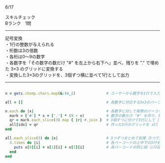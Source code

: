 6/17
 
スキルチェック  
Bランク　1問  
 
-------------------------------------------
記号変換  
・1行の整数が与えられる  
・桁数は3の倍数  
・各桁は0～9の数字  
・各数字を「その数字の数だけ "#" を左上から右下へ」並べ、残りを "." で埋めた 3×3 のグリッドに変換する  
・変換した3×3のグリッドを、3個ずつ横に並べて1行として出力
 
-------------------------------------------
 
```ruby
                                                                 
n = gets.chomp.chars.map(&:to_i)              # ユーザーから数字を1行で入力し、1文字ずつ取り出して整数に変換（例: "123" → [1, 2, 3]）

all = []                                      # 各数字に対応する3x3のバーコード（文字列の配列）を入れるための空配列を用意

n.each do |x|                                 # 各数字に対して実際のバーコードを作成して all に上書きする
  mark = ['#'] * x + ['.'] * (9 - x)          # 数字の数だけ "#" を作り、残りは "." で埋めて、全部で9個のマスを作成
  qr = mark.each_slice(3).map { |r| r.join }  # 3個ずつに分けて3行にして ["###", "#..", "..."] みたいな形に変換
  all[idx] = qr                               # 作った3行のグリッドを all の対応する位置に上書き保存
end

all.each_slice(3) do |x|                      # 3つずつまとめて処理（3つで1行分）
  3.times do |i|                              # 各バーコードの上中下の3行を順番に処理
    puts x[0][i] + x[1][i] + x[2][i]          # 各バーコードの同じ段（i行目）をつなげて1行の出力を作成
  end
end
```
